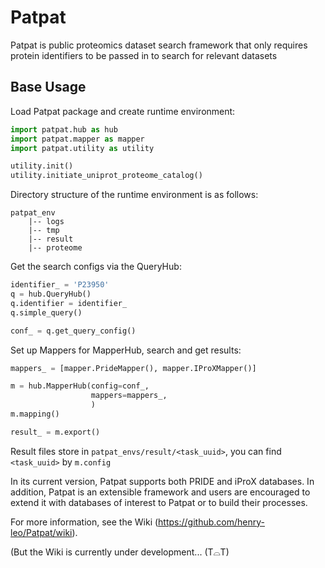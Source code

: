 # Patpat

Patpat is public proteomics dataset search framework that
only requires protein identifiers to be passed in to search for relevant datasets

## Base Usage

Load Patpat package and create runtime environment:

```Python
import patpat.hub as hub
import patpat.mapper as mapper
import patpat.utility as utility

utility.init()
utility.initiate_uniprot_proteome_catalog()
```
Directory structure of the runtime environment is as follows:
```
patpat_env
    |-- logs
    |-- tmp
    |-- result
    |-- proteome
```

Get the search configs via the QueryHub:
```python
identifier_ = 'P23950'
q = hub.QueryHub()
q.identifier = identifier_
q.simple_query()

conf_ = q.get_query_config()
```
Set up Mappers for MapperHub, search and get results:
```python
mappers_ = [mapper.PrideMapper(), mapper.IProXMapper()]

m = hub.MapperHub(config=conf_,
                  mappers=mappers_,
                  )
m.mapping()

result_ = m.export()
```
Result files store in ```patpat_envs/result/<task_uuid>```, you can find ```<task_uuid>``` by ```m.config```

In its current version, Patpat supports both PRIDE and iProX databases. In addition, 
Patpat is an extensible framework and users are encouraged to extend it with databases of interest to Patpat or
to build their processes. 


For more information, see the Wiki (https://github.com/henry-leo/Patpat/wiki). 

(But the Wiki is currently under development... (T⌓T)




